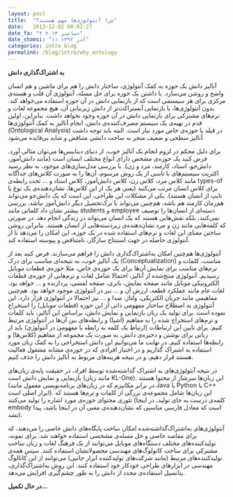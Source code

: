 ```yaml
---
layout: post
title:  "چرا آنتولوژی‌ها مهم هستند؟"
date:   2013-12-02 00:02:27
date_fa: "۲ دسامبر ۲۰۱۳"
date_shamsi: "۱۱ آذر ۱۳۹۲"
categories: intro blog
permalink: /blog/intro/why_ontology
---
```


**به اشتراک‌گذاری دانش**

آنالیز دانش یک حوزه به کمک آنتولوژی، ساختار دانش را هم برای ماشین و هم انسان واضح و روشن می‌سازد. با داشتن یک حوزه برای حل مسله، آنتولوژی آن قلب و هسته‌ی مرکزی برای هر سیستمی است که از بازنمایی دانش در آن حوزه استفاده می‌خواهد کند. بدون آنتولوژی‌ها، یا بازنمایی آبستراکت‌تر از دانش زیربنایی آن، هیچ مجموعه لغات و ترم‌های مشترکی برای بازنمایی دانش در آن حوزه وجود نخواهد داشت. بنابراین، اولین قدم در تهیه‌ی یک سیستم مصرف‌کننده‌ی دانش، انجام آنالیز به کمک آنتولوژی‌ها (Ontological Analysis) در فیلد یا حوزه‌ی خاص مورد نیاز است. البته باید توجه داشت آنالیز سطحی و ضعیف منجر به ساخت دانشی متناقض و شاید بی‌فایده می‌شود.

برای دلیل محکم در لزوم انجام یک آنالیز خوب، از دنیای دیتابیس‌ها می‌توان مثالی آورد‌. فرض کنید یک حوزه‌ی مشخص دارای انواع مختلف انسان است (مانند دانش‌آموز، دانش‌جو، استاد، کارمند، مرد و زن). با بررسی مدل‌سازی‌های موجود، به نظر رسید اکثریت سیستم‌های با تاسی از یک روش مرسوم، آن‌ها را به صورت کلاس‌های جداگانه مانند کلاس مرد، کلاس زن، کلاس دانش‌آموز، کلاس استاد و … تحت رابطه‌ی types-of برای کلاس انسان مرتب می‌کنند (یعنی هر یک از این کلاس‌ها، نشان‌دهنده‌ی یک نوع یا تایپ از انسان هستند). یکی از مشکلات این طراحی، این است که یک دانش‌جو می‌تواند هم‌زمان کارمند هم باشد، هم‌چنین می‌تواند با ترک‌تحصیل دیگر دانش‌آموز نباشد. بررسی بیشتر نشان داد کلماتی مانند students و employee دسته‌ای از انسان‌ها را توصیف نمی‌کنند، بلکه نقش‌هایی هستند که یک انسان می‌تواند در زندگی انجام دهد. در صورتی که کلمه‌هایی مانند زن و مرد نشان‌دهنده‌ی زیردسته‌هایی از انسان هستند. بنابراین روشن ساختن معنای این لغات و ترم‌های استفاده شده در یک حوزه، این امکان را می‌دهد تا از آنتولوژی حاصله در جهت استنتاج سازگار، نامتناقض و پیوسته استفاده کند.

آنتولوژی‌ها هم‌چنین امکان به‌اشتراک‌گذاری دانش را فراهم می‌سازند. فرض کنید بعد از یک آنالیز خوب، به نتیجه‌ای مناسب برای درک (Conceptualization) مناسب، کلمات و ترم‌های مناسب برای نمایش آن‌ها برای یک حوزه‌ی خاص، مثلا حوزه‌ی قطعات موبایل رسیدیم. آنتولوژی منتج‌شده از آنالیز، احتمالا شامل لغات و ترم‌هایی از حوزه‌ی قطعات الکترونیکی موبایل مانند صفحه نمایش، باتری، صفحه لمسی، پردازنده و … خواهد بود. لغات عام مانند عملکرد قطعه، ارزش آن و … نیز در آنتولوژی موجود خواهد بود. هم‌چنین مفاهیمی مانند جریان الکتریکی، ولتاژ، صدا و … نیز احتمالا در آنتولوژی قرار دارد. این آنتولوژی به اصطلاح ساختار مفهومی ذاتی از این حوزه (قطعات موبایل) را استخراج نموده است. برای تولید یک زبان بازنمایی و نمایش دانش، براساس این آنالیز، باید کلمات و ترم‌های استخراج شده را به مفاهیم (اشیا) و رابطه‌های بین آن‌ها در آنتولوژی مرتبط کنیم. برای تایین این ارتباطات (ارتباط یک کلمه به رابطه یا مفهومی در آنتولوژی) باید از زبانی برای نوشتن و ذخیره‌ی دانش، به صورت یک مجموعه از مفاهیم (کلاس‌ها) و رابطه‌ها استفاده کنیم. در نهایت ما می‌توانیم این دانش استخراجی را به کمک زبان مورد استفاده به اشتراک گذاریم و در اختیار افرادی که در حوزه‌ی مشابه مشغول فعالیت هستند قرار دهیم، و در نتیجه هزینه‌های مربوط به آنالیز دانش را حذف کنیم.

در نتیجه آنتولوژی‌های به اشتراک گذاشته‌شده توسط افراد، در حقیقت پایه‌ی زبان‌های بازنمایی و نمایش دانش است (مانند زبان KL-One). این زبان‌ها سرشار از محتوا هستند (در برابر مکانیزم که در زبان‌های برنامه‌نویسی معمول مانند Java یا Python یا C++ ابزار اصلی است). این زبان‌ها شامل مجموعه‌ی بزرگی از کلمات و ترم‌ها هستند که تئوری محتوای حوزه‌ی مورد اشاره را تولید می‌کنند (کلمه‌ی درست به جای تولید، در اینجا embody است که معادل فارسی مناسبی که نشان‌دهنده‌ی معنی آن در اینجا باشد، پیدا نشد).

آنتولوژی‌های به‌اشتراک‌گذاشته‌شده امکان ساخت پایگاه‌های دانش خاصی را می‌دهند، که برای مقاصد خاصی و حل مسله‌ی مشخصی استفاده خواهند شد. برای نمونه، تولیدکننده‌های مختلف دستگاه‌های موبایل می‌توانند از یک فرهنگ لغات و زبان ساخت مشترکی برای ساخت کاتولوگ‌های مهندسی محصولاتشان استفاده کنند. سپس همه‌ی تولیدکننده‌های مرتبط (مانند شرکت‌های تولیدکننده ابزار جانبی) می‌توانند از این کاتالوگ مهندسی در ابزارهای طراحی خودکار خود استفاده کنند. این روش به‌اشتراک‌گذاری، پتانسیل استفاده‌ی مجدد از دانش را به طور چشم‌گیری افزایش می‌دهد.


**در حال تکمیل…**
